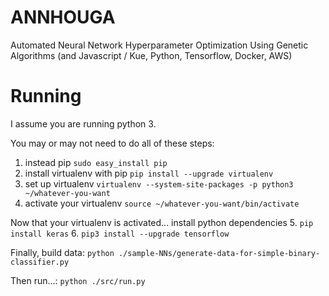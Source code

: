 # ANNHOUGA
Automated Neural Network Hyperparameter Optimization Using Genetic Algorithms (and Javascript / Kue, Python, Tensorflow, Docker, AWS)


# Running

I assume you are running python 3.

You may or may not need to do all of these steps:
 1. instead pip `sudo easy_install pip`
 2. install virtualenv with pip `pip install --upgrade virtualenv`
 3. set up virtualenv `virtualenv --system-site-packages -p python3 ~/whatever-you-want`
 4. activate your virtualenv `source ~/whatever-you-want/bin/activate`

Now that your virtualenv is activated... install python dependencies
 5. `pip install keras`
 6. `pip3 install --upgrade tensorflow`

Finally, build data:
`python ./sample-NNs/generate-data-for-simple-binary-classifier.py`

Then run...:
`python ./src/run.py`

 